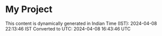 # My Project

This content is dynamically generated in Indian Time (IST): 2024-04-08 22:13:46 IST
Converted to UTC: 2024-04-08 16:43:46 UTC
